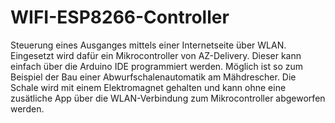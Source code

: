 # WIFI-ESP8266-Controller
Steuerung eines Ausganges mittels einer Internetseite über WLAN. Eingesetzt wird dafür ein Mikrocontroller von AZ-Delivery. Dieser kann einfach über die Arduino IDE programmiert werden.
Möglich ist so zum Beispiel der Bau einer Abwurfschalenautomatik am Mähdrescher. Die Schale wird mit einem Elektromagnet gehalten und kann ohne eine zusätliche App über die WLAN-Verbindung zum Mikrocontroller abgeworfen werden.
